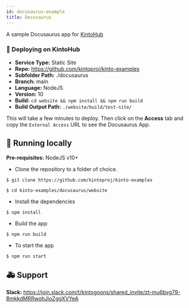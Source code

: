 ```yaml
---
id: docusaurus-example
title: Docusaurus
---
```


A sample Docusaurus app for [KintoHub](https://kintohub.com)

### :rocket: Deploying on KintoHub

- **Service Type:** Static Site
- **Repo:** https://github.com/kintoproj/kinto-examples
- **Subfolder Path:** ./docusaurus
- **Branch:** main
- **Language:** NodeJS
- **Version:** 10
- **Build:** `cd website && npm install && npm run build`
- **Build Output Path:** `./website/build/test-site/`

This will take a few minutes to deploy. Then click on the **Access** tab and copy the `External Access` URL to see the Docusaurus App.

## :hammer: Running locally

**Pre-requisites:** NodeJS v10+

- Clone the repository to a folder of choice.

```
$ git clone https://github.com/kintoproj/kinto-examples

$ cd kinto-examples/docusaurus/website
```

- Install the dependencies

```
$ npm install
```

- Build the app

```
$ npm run build
```

- To start the app

```
$ npm run start
```

## :ambulance: Support

**Slack:** https://join.slack.com/t/kintogoons/shared_invite/zt-mu6bvg79-BmkkdMRRwohJioZggXVYeA
